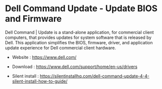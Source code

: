 # Dell Command Update - Update BIOS and Firmware

Dell Command | Update is a stand-alone application, for commercial
client computers, that provides updates for system software that is
released by Dell. This application simplifies the BIOS, firmware, driver,
and application update experience for Dell commercial client hardware.

* Website : https://www.dell.com/

* Download : https://www.dell.com/support/home/en-us/drivers
* Silent install : https://silentinstallhq.com/dell-command-update-4-4-silent-install-how-to-guide/

